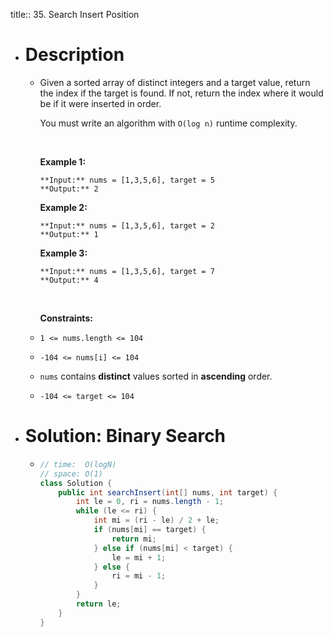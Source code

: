 title:: 35. Search Insert Position

- # Description
	- Given a sorted array of distinct integers and a target value, return the index if the target is found. If not, return the index where it would be if it were inserted in order.
	  
	  You must write an algorithm with `O(log n)` runtime complexity.
	  
	   
	  
	  **Example 1:**
	  
	  ```
	  **Input:** nums = [1,3,5,6], target = 5
	  **Output:** 2
	  ```
	  
	  **Example 2:**
	  
	  ```
	  **Input:** nums = [1,3,5,6], target = 2
	  **Output:** 1
	  ```
	  
	  **Example 3:**
	  
	  ```
	  **Input:** nums = [1,3,5,6], target = 7
	  **Output:** 4
	  ```
	  
	   
	  
	  **Constraints:**
	- `1 <= nums.length <= 104`
	- `-104 <= nums[i] <= 104`
	- `nums` contains **distinct** values sorted in **ascending** order.
	- `-104 <= target <= 104`
- # Solution: Binary Search
	- ```java
	  // time:  O(logN)
	  // space: O(1)
	  class Solution {
	      public int searchInsert(int[] nums, int target) {
	          int le = 0, ri = nums.length - 1;
	          while (le <= ri) {
	              int mi = (ri - le) / 2 + le;
	              if (nums[mi] == target) {
	                  return mi;
	              } else if (nums[mi] < target) {
	                  le = mi + 1;
	              } else {
	                  ri = mi - 1;
	              }
	          }
	          return le;
	      }
	  }
	  ```